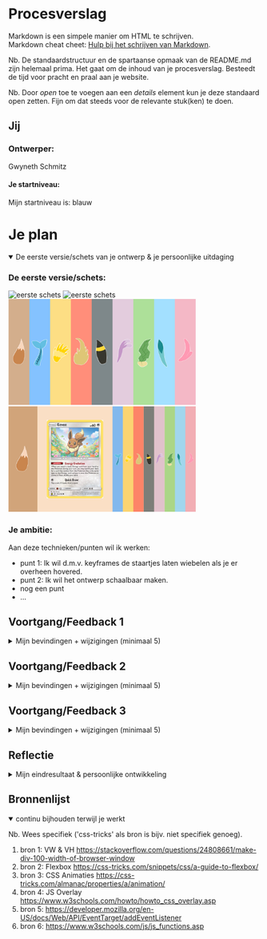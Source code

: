 # Procesverslag
Markdown is een simpele manier om HTML te schrijven.  
Markdown cheat cheet: [Hulp bij het schrijven van Markdown](https://github.com/adam-p/markdown-here/wiki/Markdown-Cheatsheet).

Nb. De standaardstructuur en de spartaanse opmaak van de README.md zijn helemaal prima. Het gaat om de inhoud van je procesverslag. Besteedt de tijd voor pracht en praal aan je website.

Nb. Door *open* toe te voegen aan een *details* element kun je deze standaard open zetten. Fijn om dat steeds voor de relevante stuk(ken) te doen.





## Jij

### Ontwerper:
Gwyneth Schmitz

#### Je startniveau:
Mijn startniveau is: blauw





# Je plan

<details open>
  <summary>De eerste versie/schets van je ontwerp & je persoonlijke uitdaging</summary>

  ### De eerste versie/schets:
  <img src="readme-images/schets1.png" width="375px" alt="eerste schets">
  <img src="readme-images/schets2.png" width="375px" alt="eerste schets">
  <img src="readme-images/ontwerp1.png" width="375px" alt="eerste versie">
  <img src="readme-images/ontwerp2.png" width="375px" alt="eerste versie">



  ### Je ambitie: 
  Aan deze technieken/punten wil ik werken:
  - punt 1: Ik wil d.m.v. keyframes de staartjes laten wiebelen als je er overheen hovered.
  - punt 2: Ik wil het ontwerp schaalbaar maken.
  - nog een punt
  - ...
 
</details>




## Voortgang/Feedback 1

<details>
  <summary>Mijn bevindingen + wijzigingen (minimaal 5)</summary>

  ### Bevinding 1:
  De informatie die ik had gevonden, over dat de eevee's level 15 moeten zijn voordat ze kunnen evolueren, klopt niet. Eevee hoeft niet perse level 15 te zijn, maar moet wel een hoge vriendschap met je vormen, de tijd van de dag maakt uit en de stenen die bepaalde evoluties kunnen sturen ook.

  #### oplossing:
De benodigdheden om eevee te evolueren weergeven in de interface. Dit wil ik doen bij de details over de desbetreffende eeveelution. Ik wil de focus meer op de kaart leggen en heb daarom mijn design iets aangepast met een verduidelijking wat er op de eevee kaart komt te staan. 
<img src="readme-images/ontwerp3.png" width="375px" alt="Aanpassing ontwerp">



  ### Bevinding 2:
  Omschrijving van wat er nog niet orde was (tekst en afbeeding(en)).
  Er is nog geen verband tussen eevee en het evolueren naar een eeveelution.

  #### oplossing:
Ik zit er aan te denken een button te maken onder de interface waarmee je kan kiezen naar welke eevee je wilt evolueren.

  ### Bevinding 3:
  Ik wil pokemon kaarten tonen met meer info over de eeveelution. Zoals ik dat in mijn schetsen/1e ontwerp in adobe xd voor ogen zie. Echter staat er beschreven dat er maar één pagina gerealiseerd mag worden en zal ik dus moeten werken met een overlay.
  <img src="readme-images/ontwerp3.png" width="375px" alt="eerste versie">

  #### oplossing:
Een overlay maken met javascript.

  ### Bevinding 4:
De overlay werkt alleen op de eerste button. (javascript op de button was ook inline...)
  <img src="readme-images/java1.png" width="375px" alt="eerste versie">

  #### oplossing:
Ik heb het werkend weten te krijgen op iedere aparte button. Daarnaast is de inline javascript nu ook weg.

  ### Bevinding 5:
Op dit moment is enkel de button onder de staart klikbaar, maar de staart zelf nog niet.


  #### oplossing:
Ik wil dit oplossen door de staart te veranderen in een button, waardoor de button eronder dus verdwijnt. Of ik behoud de button, maar de staart is ook klikbaar.
</details>




## Voortgang/Feedback 2

<details>
  <summary>Mijn bevindingen + wijzigingen (minimaal 5)</summary>
  
  ### Bevinding 1:
  Omschrijving van wat er nog niet orde was (tekst en afbeeding(en)).

  #### oplossing:
  Beschrijving hoe je het hebt hebt opgelost of als het niet gelukt is hoe je het zou oplossen (tekst en afbeeding(en)).



  ### Bevinding 2:
  Omschrijving van wat er nog niet orde was (tekst en afbeeding(en)).

  #### oplossing:
  Beschrijving hoe je het hebt hebt opgelost of als het niet gelukt is hoe je het zou oplossen (tekst en afbeeding(en)).



  ### Bevinding 3:
  ...

</details>



## Voortgang/Feedback 3

<details>
  <summary>Mijn bevindingen + wijzigingen (minimaal 5)</summary>
  
  ### Bevinding 1:
  Omschrijving van wat er nog niet orde was (tekst en afbeeding(en)).

  #### oplossing:
  Beschrijving hoe je het hebt hebt opgelost of als het niet gelukt is hoe je het zou oplossen (tekst en afbeeding(en)).



  ### Bevinding 2:
  Omschrijving van wat er nog niet orde was (tekst en afbeeding(en)).

  #### oplossing:
  Beschrijving hoe je het hebt hebt opgelost of als het niet gelukt is hoe je het zou oplossen (tekst en afbeeding(en)).



  ### Bevinding 3:
  ...

</details>




## Reflectie

<details>
  <summary>Mijn eindresultaat & persoonlijke ontwikkeling</summary>

  ### Je uitkomst - karakteristiek screenshot(s):
  <img src="readme-images/dummy-plaatje.jpg" width="375px" alt="final ontwerp">


  ### Dit ging goed/Heb ik geleerd: 
  Korte omschrijving met plaatje(s)

  <img src="readme-images/dummy-plaatje.jpg" width="375px" alt="top">


  ### Dit was lastig/Is niet gelukt:
  Korte omschrijving met plaatje(s)

  <img src="readme-images/dummy-plaatje.jpg" width="375px" alt="bummer">
</details>





## Bronnenlijst

<details open>
<summary>continu bijhouden terwijl je werkt</summary>

Nb. Wees specifiek ('css-tricks' als bron is bijv. niet specifiek genoeg).

1. bron 1: VW & VH https://stackoverflow.com/questions/24808661/make-div-100-width-of-browser-window
2. bron 2: Flexbox https://css-tricks.com/snippets/css/a-guide-to-flexbox/
3. bron 3: CSS Animaties https://css-tricks.com/almanac/properties/a/animation/
4. bron 4: JS Overlay https://www.w3schools.com/howto/howto_css_overlay.asp
5. bron 5: https://developer.mozilla.org/en-US/docs/Web/API/EventTarget/addEventListener
6. bron 6: https://www.w3schools.com/js/js_functions.asp

</details>